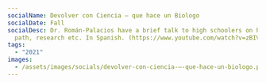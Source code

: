```yaml
---
socialName: Devolver con Ciencia – que hace un Biologo
socialDate: Fall
socialDesc: Dr. Román-Palacios have a brief talk to high schoolers on his career
  path, research etc. In Spanish. (https://www.youtube.com/watch?v=zBIVzv_jciI)
tags:
  - "2021"
images:
  - /assets/images/socials/devolver-con-ciencia-–-que-hace-un-biologo.png
---
```

